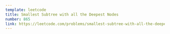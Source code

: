 ```yaml
---
template: leetcode
title: Smallest Subtree with all the Deepest Nodes
number: 865
link: https://leetcode.com/problems/smallest-subtree-with-all-the-deepest-nodes
---
```

